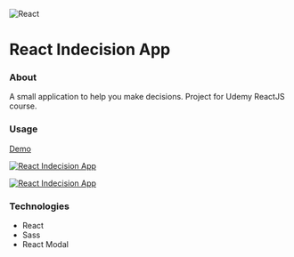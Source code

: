 ![React](https://github.com/ermondel/wiki/blob/master/files/icons48b/React48b.png)

# React Indecision App

### About

A small application to help you make decisions. Project for Udemy ReactJS course.

### Usage

[Demo](https://ermondel.github.io/react-indecision-app)

[![React Indecision App](https://github.com/ermondel/wiki/blob/master/screens/react-indecision-app.jpg)](https://ermondel.github.io/react-indecision-app)

[![React Indecision App](https://github.com/ermondel/wiki/blob/master/screens/react-indecision-app_smartphone.jpg)](https://ermondel.github.io/react-indecision-app)

### Technologies

- React
- Sass
- React Modal
